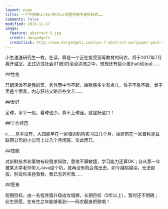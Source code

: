 ```yaml
---
layout: page
title: 一个不想揍上(ke)帝(hu)的程序猿不是好码农……
comments: false
modified: 2015-11-17
image:
  feature: abstract-5.jpg
  credit: dargadgetz
  creditlink: http://www.dargadgetz.com/ios-7-abstract-wallpaper-pack-for-iphone-5-and-ipod-touch-retina/
---
```


小生渣渣研究生一枚，在读，算是一个正在接受高等教育的码农，将于2017年7月离开温室，正式迈进社会(IT圈)的滚滚洪流之中，想想还有些小激(hai)动(pa)……

##性格

开朗活泼不是我的菜，秀外慧中当不起，幽默感多少有点儿，性子不急不躁，骨子里是个愤青，内心狂热又略带些文艺……

##爱好

足球，水平一般，看球也少，算不上球迷，就是好这口！

##工作经历

e……基本没有，大四那年在一家培训机构实习过几个月，读研前在一家自称是互联网公司的小公司上过几个月闲班，仅此而已。

##技能

对新鲜技术和事物有较强求知欲，思维不算敏捷，学习能力还算OK；自从那一年被某大学老师带入Java这个坑，就再没有机会爬出去，如今越陷越深，无法自拔，别说你来拯救我，我已无药可救……

##愿景

短期目标，由一名程序猿升级成攻城狮，长期目标（5年以上），暂时还不明确；此生夙愿，在有生之年能够看到——码农翻身把歌唱！


